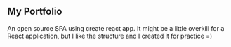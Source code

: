 ## My Portfolio

An open source SPA using create react app. It might be a little overkill for a React application, but I like the structure and I created it for practice =)
